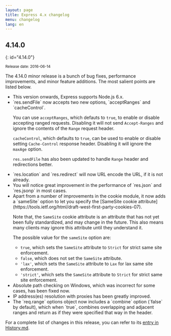 ```yaml
---
layout: page
title: Express 4.x changelog
menu: changelog
lang: en
---
```


## 4.14.0
{: id="4.14.0"}

<small>Release date: 2016-06-14</small>

The 4.14.0 minor release is a bunch of bug fixes, performance improvements, and minor feature additions. The most salient points are listed below.

<ul>
  <li markdown="1" class="changelog-item">
  This version onwards, Express supports Node.js 6.x.
  </li>

  <li markdown="1" class="changelog-item">
  `res.sendFile` now accepts two new options, `acceptRanges` and `cacheControl`.

  You can use `acceptRanges`, which defauts to `true`, to enable or disable accepting ranged requests. Disabling it will not send `Accept-Ranges` and ignore the contents of the `Range` request header.

  `cacheControl`, which defaults to `true`, can be used to enable or disable setting `Cache-Control` response header. Disabling it will ignore the `maxAge` option.

  `res.sendFile` has also been updated to handle `Range` header and redirections better.
  </li>

  <li markdown="1" class="changelog-item">
  `res.location` and `res.redirect` will now URL encode the URL, if it is not already.
  </li>

  <li markdown="1" class="changelog-item">
  You will notice great improvement in the performance of `res.json` and `res.jsonp` in most cases.
  </li>

  <li markdown="1" class="changelog-item">
  Apart from a number of improvements in the cookie module, it now adds a `sameSite` option to let you specify the [SameSite cookie attribute](https://tools.ietf.org/html/draft-west-first-party-cookies-07).

  Note that, the `SameSite` cookie attribute is an attribute that has not yet been fully standardized, and may change in the future. This also means many clients may ignore this attribute until they understand it.

  The possible value for the `sameSite` option are:

  - `true`, which sets the `SameSite` attribute to `Strict` for strict same site enforcement.
  - `false`, which does not set the `SameSite` attribute.
  - `'lax'`, which sets the `SameSite` attribute to `Lax` for lax same site enforcement.
  - `'strict'`, which sets the `SameSite` attribute to `Strict` for strict same site enforcement.
  </li>

  <li markdown="1" class="changelog-item">
  Absolute path checking on Windows, which was incorrect for some cases, has been fixed now.
  </li>

  <li markdown="1" class="changelog-item">
  IP address(es) resolution with proxies has been greatly improved.
  </li>

  <li markdown="1" class="changelog-item">
  The `req.range` options object now includes a `combine` option (`false` by default), which when `true`, combines overlapping and adjacent ranges and return as if they were specified that way in the header.
  </li>
</ul>

For a complete list of changes in this release, you can refer to its [entry in History.md](https://github.com/expressjs/express/blob/master/History.md#4134--2016-06-14).
